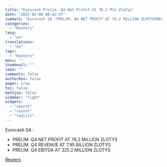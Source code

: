 ```yaml
---
title: "Eurocash Prelim. Q4 Net Profit At 76.2 Mln Zlotys"
date: "2025-02-08 00:42:57"
summary: "Eurocash SA :PRELIM. Q4 NET PROFIT AT 76.2 MILLION ZLOTYSPRELIM. Q4 REVENUE AT 7.95 BILLION ZLOTYSPRELIM. Q4 EBITDA AT 325.2 MILLION ZLOTYS"
categories:
  - "Reuters"
lang:
  - "en"
translations:
  - "en"
tags:
  - "Reuters"
menu: ""
thumbnail: ""
lead: ""
comments: false
authorbox: false
pager: true
toc: false
mathjax: false
sidebar: "right"
widgets:
  - "search"
  - "recent"
  - "taglist"
---
```


Eurocash SA :

* PRELIM. Q4 NET PROFIT AT 76.2 MILLION ZLOTYS
* PRELIM. Q4 REVENUE AT 7.95 BILLION ZLOTYS
* PRELIM. Q4 EBITDA AT 325.2 MILLION ZLOTYS

[Reuters](https://www.tradingview.com/news/reuters.com,2025:newsml_FWN3OY12H:0-eurocash-prelim-q4-net-profit-at-76-2-mln-zlotys/)
